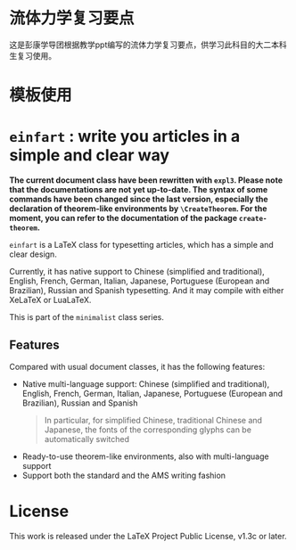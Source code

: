 <!-- Copyright (C) 2021-2022 by Jinwen XU -->
# 流体力学复习要点
这是彭康学导团根据教学ppt编写的流体力学复习要点，供学习此科目的大二本科生复习使用。
# 模板使用
# `einfart` : write you articles in a simple and clear way

**The current document class have been rewritten with `expl3`. Please note that the documentations are not yet up-to-date. The syntax of some commands have been changed since the last version, especially the declaration of theorem-like environments by `\CreateTheorem`. For the moment, you can refer to the documentation of the package `create-theorem`.**

`einfart` is a LaTeX class for typesetting articles, which has a simple and
clear design.

Currently, it has native support to Chinese (simplified and traditional),
English, French, German, Italian, Japanese, Portuguese (European and Brazilian),
Russian and Spanish typesetting. And it may compile with either XeLaTeX or
LuaLaTeX.

This is part of the `minimalist` class series.

## Features

Compared with usual document classes, it has the following features:

- Native multi-language support: Chinese (simplified and traditional), English,
  French, German, Italian, Japanese, Portuguese (European and Brazilian),
  Russian and Spanish
    > In particular, for simplified Chinese, traditional Chinese and Japanese,
    > the fonts of the corresponding glyphs can be automatically switched
- Ready-to-use theorem-like environments, also with multi-language support
- Support both the standard and the AMS writing fashion

# License

This work is released under the LaTeX Project Public License, v1.3c or later.

